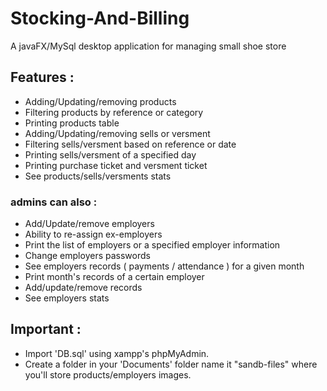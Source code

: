 # Stocking-And-Billing
A javaFX/MySql desktop application for managing small shoe store

## Features :

- Adding/Updating/removing products
- Filtering products by reference or category
- Printing products table
- Adding/Updating/removing sells or versment
- Filtering sells/versment based on reference or date
- Printing sells/versment of a specified day
- Printing purchase ticket and versment ticket
- See products/sells/versments stats
### admins can also :
- Add/Update/remove employers
- Ability to re-assign ex-employers
- Print the list of employers or a specified employer information
- Change employers passwords
- See employers records ( payments / attendance ) for a given month
- Print month's records of a certain employer
- Add/update/remove records
- See employers stats

## Important :
- Import 'DB.sql' using xampp's phpMyAdmin.
- Create a folder in your 'Documents' folder name it "sandb-files" where you'll store products/employers images.
